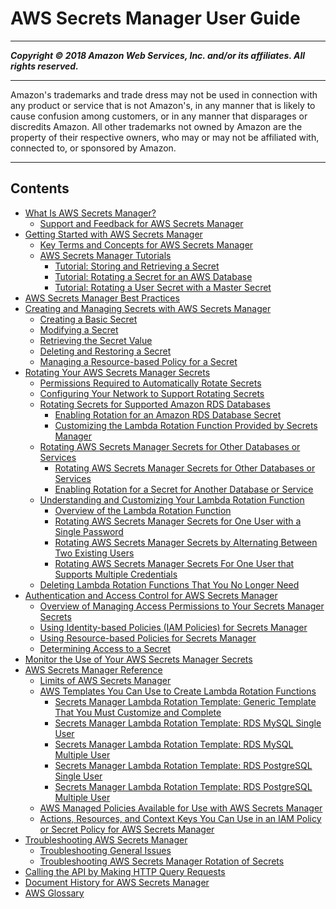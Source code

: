 # AWS Secrets Manager User Guide

-----
*****Copyright &copy; 2018 Amazon Web Services, Inc. and/or its affiliates. All rights reserved.*****

-----
Amazon's trademarks and trade dress may not be used in 
     connection with any product or service that is not Amazon's, 
     in any manner that is likely to cause confusion among customers, 
     or in any manner that disparages or discredits Amazon. All other 
     trademarks not owned by Amazon are the property of their respective
     owners, who may or may not be affiliated with, connected to, or 
     sponsored by Amazon.

-----
## Contents
+ [What Is AWS Secrets Manager?](intro.md)
   + [Support and Feedback for AWS Secrets Manager](support-and-feedback.md)
+ [Getting Started with AWS Secrets Manager](getting-started.md)
   + [Key Terms and Concepts for AWS Secrets Manager](terms-concepts.md)
   + [AWS Secrets Manager Tutorials](tutorials.md)
      + [Tutorial: Storing and Retrieving a Secret](tutorials_basic.md)
      + [Tutorial: Rotating a Secret for an AWS Database](tutorials_db-rotate.md)
      + [Tutorial: Rotating a User Secret with a Master Secret](tutorials_db-rotate-master.md)
+ [AWS Secrets Manager Best Practices](best-practices.md)
+ [Creating and Managing Secrets with AWS Secrets Manager](managing-secrets.md)
   + [Creating a Basic Secret](manage_create-basic-secret.md)
   + [Modifying a Secret](manage_update-secret.md)
   + [Retrieving the Secret Value](manage_retrieve-secret.md)
   + [Deleting and Restoring a Secret](manage_delete-restore-secret.md)
   + [Managing a Resource-based Policy for a Secret](manage_secret-policy.md)
+ [Rotating Your AWS Secrets Manager Secrets](rotating-secrets.md)
   + [Permissions Required to Automatically Rotate Secrets](rotating-secrets-required-permissions.md)
   + [Configuring Your Network to Support Rotating Secrets](rotation-network-rqmts.md)
   + [Rotating Secrets for Supported Amazon RDS Databases](rotating-secrets-rds.md)
      + [Enabling Rotation for an Amazon RDS Database Secret](enable-rotation-rds.md)
      + [Customizing the Lambda Rotation Function Provided by Secrets Manager](rotating-secrets-customize-rds-lambda.md)
   + [Rotating AWS Secrets Manager Secrets for Other Databases or Services](rotating-secrets-other.md)
      + [Rotating AWS Secrets Manager Secrets for Other Databases or Services](rotating-secrets-create-generic-template.md)
      + [Enabling Rotation for a Secret for Another Database or Service](enable-rotation-other.md)
   + [Understanding and Customizing Your Lambda Rotation Function](rotating-secrets-lambda-function-customizing.md)
      + [Overview of the Lambda Rotation Function](rotating-secrets-lambda-function-overview.md)
      + [Rotating AWS Secrets Manager Secrets for One User with a Single Password](rotating-secrets-one-user-one-password.md)
      + [Rotating AWS Secrets Manager Secrets by Alternating Between Two Existing Users](rotating-secrets-two-users.md)
      + [Rotating AWS Secrets Manager Secrets For One User that Supports Multiple Credentials](rotating-secrets-one-user-multiple-passwords.md)
   + [Deleting Lambda Rotation Functions That You No Longer Need](rotating-secrets-managing-functions.md)
+ [Authentication and Access Control for AWS Secrets Manager](auth-and-access.md)
   + [Overview of Managing Access Permissions to Your Secrets Manager Secrets](auth-and-access_overview.md)
   + [Using Identity-based Policies (IAM Policies) for Secrets Manager](auth-and-access_identity-based-policies.md)
   + [Using Resource-based Policies for Secrets Manager](auth-and-access_resource-based-policies.md)
   + [Determining Access to a Secret](auth-and-access_determining-access.md)
+ [Monitor the Use of Your AWS Secrets Manager Secrets](monitoring.md)
+ [AWS Secrets Manager Reference](reference.md)
   + [Limits of AWS Secrets Manager](reference_limits.md)
   + [AWS Templates You Can Use to Create Lambda Rotation Functions](reference_available-rotation-templates.md)
      + [Secrets Manager Lambda Rotation Template: Generic Template That You Must Customize and Complete](reference_template_Generic.md)
      + [Secrets Manager Lambda Rotation Template: RDS MySQL Single User](reference_template_MySql_SingleUser.md)
      + [Secrets Manager Lambda Rotation Template: RDS MySQL Multiple User](reference_template_MySql_MultiUser.md)
      + [Secrets Manager Lambda Rotation Template: RDS PostgreSQL Single User](reference_template_PostgreSql_SingleUser.md)
      + [Secrets Manager Lambda Rotation Template: RDS PostgreSQL Multiple User](reference_template_PostgreSql_MultiUser.md)
   + [AWS Managed Policies Available for Use with AWS Secrets Manager](reference_available-policies.md)
   + [Actions, Resources, and Context Keys You Can Use in an IAM Policy or Secret Policy for AWS Secrets Manager](reference_iam-permissions.md)
+ [Troubleshooting AWS Secrets Manager](troubleshoot.md)
   + [Troubleshooting General Issues](troubleshoot_general.md)
   + [Troubleshooting AWS Secrets Manager Rotation of Secrets](org_troubleshoot_rotation.md)
+ [Calling the API by Making HTTP Query Requests](query-requests.md)
+ [Document History for AWS Secrets Manager](document-history.md)
+ [AWS Glossary](glossary.md)